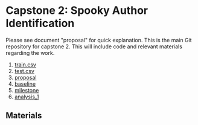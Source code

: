 # Capstone 2: Spooky Author Identification
Please see document "proposal" for quick explanation.  This is the main Git repository for capstone 2.  This will include code and relevant materials regarding the work.  

1. [train.csv](https://github.com/tiadvani/sb_capstone2/blob/master/train.csv)
2. [test.csv](https://github.com/tiadvani/sb_capstone2/blob/master/test.csv)
3. [proposal](https://docs.google.com/document/d/1kcKAlGf1rcWNqppuK8aESp_WY6DdF3gNm8PWyMmkxI0/edit?usp=sharing)
4. [baseline](https://github.com/tiadvani/sb_capstone2/blob/master/sai_ds_practice.ipynb)
5. [milestone](https://github.com/tiadvani/sb_capstone2/blob/master/milestone.md)
6. [analysis_1]()


## Materials
